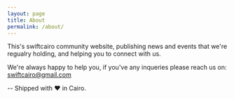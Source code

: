 ```yaml
---
layout: page
title: About
permalink: /about/
---
```


This's swiftcairo community website, publishing news and events that we're regualry holding, and helping you to connect with us.



We're always happy to help you, if you've any inqueries please reach us on: swiftcairo@gmail.com




-- 
Shipped with ❤️ in Cairo.
